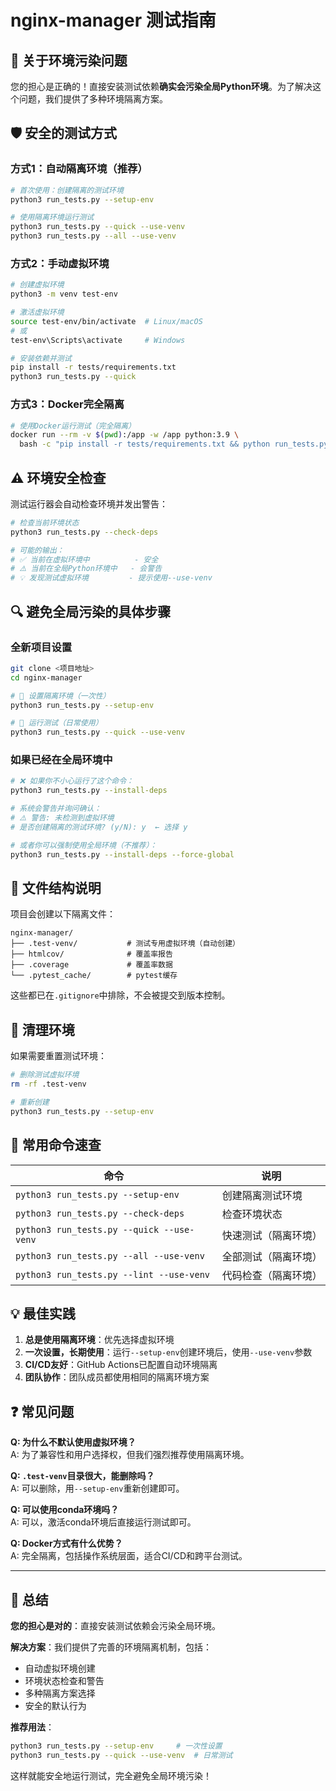 # nginx-manager 测试指南

## 🚨 关于环境污染问题

您的担心是正确的！直接安装测试依赖**确实会污染全局Python环境**。为了解决这个问题，我们提供了多种环境隔离方案。

## 🛡️ 安全的测试方式

### 方式1：自动隔离环境（推荐）

```bash
# 首次使用：创建隔离的测试环境
python3 run_tests.py --setup-env

# 使用隔离环境运行测试
python3 run_tests.py --quick --use-venv
python3 run_tests.py --all --use-venv
```

### 方式2：手动虚拟环境

```bash
# 创建虚拟环境
python3 -m venv test-env

# 激活虚拟环境
source test-env/bin/activate  # Linux/macOS
# 或 
test-env\Scripts\activate     # Windows

# 安装依赖并测试
pip install -r tests/requirements.txt
python3 run_tests.py --quick
```

### 方式3：Docker完全隔离

```bash
# 使用Docker运行测试（完全隔离）
docker run --rm -v $(pwd):/app -w /app python:3.9 \
  bash -c "pip install -r tests/requirements.txt && python run_tests.py --quick"
```

## ⚠️ 环境安全检查

测试运行器会自动检查环境并发出警告：

```bash
# 检查当前环境状态
python3 run_tests.py --check-deps

# 可能的输出：
# ✅ 当前在虚拟环境中          - 安全
# ⚠️ 当前在全局Python环境中   - 会警告
# 💡 发现测试虚拟环境         - 提示使用--use-venv
```

## 🔍 避免全局污染的具体步骤

### 全新项目设置

```bash
git clone <项目地址>
cd nginx-manager

# 🔧 设置隔离环境（一次性）
python3 run_tests.py --setup-env

# 🧪 运行测试（日常使用）
python3 run_tests.py --quick --use-venv
```

### 如果已经在全局环境中

```bash
# ❌ 如果你不小心运行了这个命令：
python3 run_tests.py --install-deps

# 系统会警告并询问确认：
# ⚠️ 警告: 未检测到虚拟环境
# 是否创建隔离的测试环境? (y/N): y  ← 选择 y

# 或者你可以强制使用全局环境（不推荐）：
python3 run_tests.py --install-deps --force-global
```

## 📁 文件结构说明

项目会创建以下隔离文件：

```
nginx-manager/
├── .test-venv/           # 测试专用虚拟环境（自动创建）
├── htmlcov/              # 覆盖率报告
├── .coverage             # 覆盖率数据
└── .pytest_cache/        # pytest缓存
```

这些都已在`.gitignore`中排除，不会被提交到版本控制。

## 🧹 清理环境

如果需要重置测试环境：

```bash
# 删除测试虚拟环境
rm -rf .test-venv

# 重新创建
python3 run_tests.py --setup-env
```

## 🎯 常用命令速查

| 命令 | 说明 |
|------|------|
| `python3 run_tests.py --setup-env` | 创建隔离测试环境 |
| `python3 run_tests.py --check-deps` | 检查环境状态 |
| `python3 run_tests.py --quick --use-venv` | 快速测试（隔离环境） |
| `python3 run_tests.py --all --use-venv` | 全部测试（隔离环境） |
| `python3 run_tests.py --lint --use-venv` | 代码检查（隔离环境） |

## 💡 最佳实践

1. **总是使用隔离环境**：优先选择虚拟环境
2. **一次设置，长期使用**：运行`--setup-env`创建环境后，使用`--use-venv`参数
3. **CI/CD友好**：GitHub Actions已配置自动环境隔离
4. **团队协作**：团队成员都使用相同的隔离环境方案

## ❓ 常见问题

**Q: 为什么不默认使用虚拟环境？**  
A: 为了兼容性和用户选择权，但我们强烈推荐使用隔离环境。

**Q: `.test-venv`目录很大，能删除吗？**  
A: 可以删除，用`--setup-env`重新创建即可。

**Q: 可以使用conda环境吗？**  
A: 可以，激活conda环境后直接运行测试即可。

**Q: Docker方式有什么优势？**  
A: 完全隔离，包括操作系统层面，适合CI/CD和跨平台测试。

---

## 📧 总结

**您的担心是对的**：直接安装测试依赖会污染全局环境。

**解决方案**：我们提供了完善的环境隔离机制，包括：
- 自动虚拟环境创建
- 环境状态检查和警告
- 多种隔离方案选择
- 安全的默认行为

**推荐用法**：
```bash
python3 run_tests.py --setup-env     # 一次性设置
python3 run_tests.py --quick --use-venv  # 日常测试
```

这样就能安全地运行测试，完全避免全局环境污染！ 